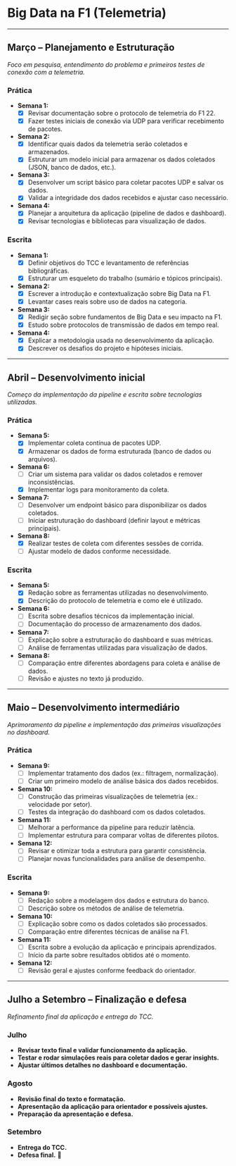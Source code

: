 # Big Data na F1 (Telemetria)

---

## **Março – Planejamento e Estruturação**
*Foco em pesquisa, entendimento do problema e primeiros testes de conexão com a telemetria.*

### **Prática**  
- **Semana 1:**  
    - [x] Revisar documentação sobre o protocolo de telemetria do F1 22.  
    - [x] Fazer testes iniciais de conexão via UDP para verificar recebimento de pacotes.  
- **Semana 2:**  
    - [x] Identificar quais dados da telemetria serão coletados e armazenados.  
    - [x] Estruturar um modelo inicial para armazenar os dados coletados (JSON, banco de dados, etc.).  
- **Semana 3:**  
    - [x] Desenvolver um script básico para coletar pacotes UDP e salvar os dados.  
    - [x] Validar a integridade dos dados recebidos e ajustar caso necessário.  
- **Semana 4:**  
    - [x] Planejar a arquitetura da aplicação (pipeline de dados e dashboard).  
    - [x] Revisar tecnologias e bibliotecas para visualização de dados.  

### **Escrita**  
- **Semana 1:**  
    - [x] Definir objetivos do TCC e levantamento de referências bibliográficas.  
    - [x] Estruturar um esqueleto do trabalho (sumário e tópicos principais).  
- **Semana 2:**  
    - [x] Escrever a introdução e contextualização sobre Big Data na F1.  
    - [x] Levantar cases reais sobre uso de dados na categoria.  
- **Semana 3:**  
    - [x] Redigir seção sobre fundamentos de Big Data e seu impacto na F1.  
    - [x] Estudo sobre protocolos de transmissão de dados em tempo real.  
- **Semana 4:**  
    - [x] Explicar a metodologia usada no desenvolvimento da aplicação.  
    - [x] Descrever os desafios do projeto e hipóteses iniciais.  

---

## **Abril – Desenvolvimento inicial**  
*Começo da implementação da pipeline e escrita sobre tecnologias utilizadas.*  

### **Prática**  
- **Semana 5:**  
    - [x] Implementar coleta contínua de pacotes UDP.  
    - [x] Armazenar os dados de forma estruturada (banco de dados ou arquivos).  
- **Semana 6:**  
    - [ ] Criar um sistema para validar os dados coletados e remover inconsistências.  
    - [x] Implementar logs para monitoramento da coleta.  
- **Semana 7:**  
    - [ ] Desenvolver um endpoint básico para disponibilizar os dados coletados.  
    - [ ] Iniciar estruturação do dashboard (definir layout e métricas principais).  
- **Semana 8:**  
    - [x] Realizar testes de coleta com diferentes sessões de corrida.  
    - [ ] Ajustar modelo de dados conforme necessidade.  

### **Escrita**  
- **Semana 5:**  
    - [x] Redação sobre as ferramentas utilizadas no desenvolvimento.  
    - [x] Descrição do protocolo de telemetria e como ele é utilizado.  
- **Semana 6:**  
    - [ ] Escrita sobre desafios técnicos da implementação inicial.  
    - [ ] Documentação do processo de armazenamento dos dados.  
- **Semana 7:**  
    - [ ] Explicação sobre a estruturação do dashboard e suas métricas.  
    - [ ] Análise de ferramentas utilizadas para visualização de dados.  
- **Semana 8:**  
    - [ ] Comparação entre diferentes abordagens para coleta e análise de dados.  
    - [ ] Revisão e ajustes no texto já produzido.  

---

## **Maio – Desenvolvimento intermediário**  
*Aprimoramento da pipeline e implementação das primeiras visualizações no dashboard.*  

### **Prática**  
- **Semana 9:**  
    - [ ] Implementar tratamento dos dados (ex.: filtragem, normalização).  
    - [ ] Criar um primeiro modelo de análise básica dos dados recebidos.  
- **Semana 10:**  
    - [ ] Construção das primeiras visualizações de telemetria (ex.: velocidade por setor).  
    - [ ] Testes da integração do dashboard com os dados coletados.  
- **Semana 11:**  
    - [ ] Melhorar a performance da pipeline para reduzir latência.  
    - [ ] Implementar estrutura para comparar voltas de diferentes pilotos.  
- **Semana 12:**  
    - [ ] Revisar e otimizar toda a estrutura para garantir consistência.  
    - [ ] Planejar novas funcionalidades para análise de desempenho.  

### **Escrita**  
- **Semana 9:**  
    - [ ] Redação sobre a modelagem dos dados e estrutura do banco.  
    - [ ] Descrição sobre os métodos de análise de telemetria.  
- **Semana 10:**  
    - [ ] Explicação sobre como os dados coletados são processados.  
    - [ ] Comparação entre diferentes técnicas de análise na F1.  
- **Semana 11:**  
    - [ ] Escrita sobre a evolução da aplicação e principais aprendizados.  
    - [ ] Início da parte sobre resultados obtidos até o momento.  
- **Semana 12:**  
    - [ ] Revisão geral e ajustes conforme feedback do orientador.  

---

## **Julho a Setembro – Finalização e defesa**  
*Refinamento final da aplicação e entrega do TCC.*  

### **Julho**  
- **Revisar texto final e validar funcionamento da aplicação.**  
- **Testar e rodar simulações reais para coletar dados e gerar insights.**  
- **Ajustar últimos detalhes no dashboard e documentação.**  

### **Agosto**  
- **Revisão final do texto e formatação.**  
- **Apresentação da aplicação para orientador e possíveis ajustes.**  
- **Preparação da apresentação e defesa.**  

### **Setembro**  
- **Entrega do TCC.**  
- **Defesa final.** 🚀
